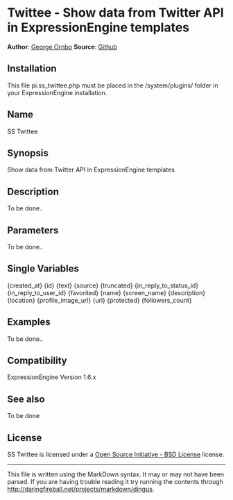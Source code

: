 Twittee - Show data from Twitter API in ExpressionEngine templates
===========================================================================

**Author**: [George Ornbo]
**Source**: [Github]

Installation
-----

This file pi.ss_twittee.php must be placed in the /system/plugins/ folder in your ExpressionEngine installation.

Name
------------------

SS Twittee

Synopsis
-------

Show data from Twitter API in ExpressionEngine templates

Description
-------

To be done..

Parameters
-------

To be done..
	
Single Variables
-------

{created_at}
{id}
{text}
{source}
{truncated}
{in_reply_to_status_id}
{in_reply_to_user_id}
{favorited}
{name}
{screen_name}
{description}
{location}
{profile_image_url}
{url}
{protected}
{followers_count}
	
Examples
-------

To be done..	
	
Compatibility
-------

ExpressionEngine Version 1.6.x

See also
-------

To be done
	
License
-------

SS Twittee is licensed under a [Open Source Initiative - BSD License][] license.


---

This file is written using the MarkDown syntax. It may or may not have been parsed. If you are having trouble reading it try running the contents through http://daringfireball.net/projects/markdown/dingus.

[George Ornbo]: http://shapeshed.com/
[ExpressionEngine]:http://www.expressionengine.com/index.php?affiliate=shapeshed
[Open Source Initiative - BSD License]: http://opensource.org/licenses/bsd-license.php
[Github]: http://github.com/shapeshed/ss.twittee.ee_addon/